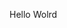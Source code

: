 Hello Wolrd














































































































































































































































































































































































































































































































































































































































































































































































































































































































































































































































































































































































































































































































































































































































































































































































































































































































































































































































